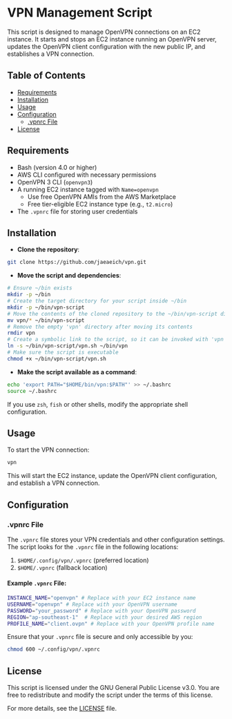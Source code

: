 # VPN Management Script

This script is designed to manage OpenVPN connections on an EC2 instance. It
starts and stops an EC2 instance running an OpenVPN server, updates the OpenVPN
client configuration with the new public IP, and establishes a VPN connection.

## Table of Contents

- [Requirements](#requirements)
- [Installation](#installation)
- [Usage](#usage)
- [Configuration](#configuration)
  - [.vpnrc File](#vpnrc-file)
- [License](#license)

## Requirements

- Bash (version 4.0 or higher)
- AWS CLI configured with necessary permissions
- OpenVPN 3 CLI (`openvpn3`)
- A running EC2 instance tagged with `Name=openvpn`
  - Use free OpenVPN AMIs from the AWS Marketplace
  - Free tier-eligible EC2 instance type (e.g., `t2.micro`)
- The `.vpnrc` file for storing user credentials

## Installation

- **Clone the repository**:

```sh
git clone https://github.com/jaeaeich/vpn.git
```

- **Move the script and dependencies**:

```sh
# Ensure ~/bin exists
mkdir -p ~/bin
# Create the target directory for your script inside ~/bin
mkdir -p ~/bin/vpn-script
# Move the contents of the cloned repository to the ~/bin/vpn-script directory
mv vpn/* ~/bin/vpn-script
# Remove the empty 'vpn' directory after moving its contents
rmdir vpn
# Create a symbolic link to the script, so it can be invoked with 'vpn'
ln -s ~/bin/vpn-script/vpn.sh ~/bin/vpn
# Make sure the script is executable
chmod +x ~/bin/vpn-script/vpn.sh
```

- **Make the script available as a command**:

```sh
echo 'export PATH="$HOME/bin/vpn:$PATH"' >> ~/.bashrc
source ~/.bashrc
```

If you use `zsh`, `fish` or other shells, modify the appropriate shell
configuration.

## Usage

To start the VPN connection:

```sh
vpn
```

This will start the EC2 instance, update the OpenVPN client configuration, and
establish a VPN connection.

## Configuration

### .vpnrc File

The `.vpnrc` file stores your VPN credentials and other configuration settings.
The script looks for the `.vpnrc` file in the following locations:

1. `$HOME/.config/vpn/.vpnrc` (preferred location)
2. `$HOME/.vpnrc` (fallback location)

#### Example `.vpnrc` File:

```sh
INSTANCE_NAME="openvpn" # Replace with your EC2 instance name
USERNAME="openvpn" # Replace with your OpenVPN username
PASSWORD="your_password" # Replace with your OpenVPN password
REGION="ap-southeast-1"  # Replace with your desired AWS region
PROFILE_NAME="client.ovpn" # Replace with your OpenVPN profile name
```

Ensure that your `.vpnrc` file is secure and only accessible by you:

```sh
chmod 600 ~/.config/vpn/.vpnrc
```

## License

This script is licensed under the GNU General Public License v3.0. You are free
to redistribute and modify the script under the terms of this license.

For more details, see the [LICENSE](https://www.gnu.org/licenses/gpl-3.0.en.html) file.
